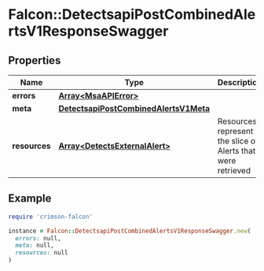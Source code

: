 # Falcon::DetectsapiPostCombinedAlertsV1ResponseSwagger

## Properties

| Name | Type | Description | Notes |
| ---- | ---- | ----------- | ----- |
| **errors** | [**Array&lt;MsaAPIError&gt;**](MsaAPIError.md) |  |  |
| **meta** | [**DetectsapiPostCombinedAlertsV1Meta**](DetectsapiPostCombinedAlertsV1Meta.md) |  |  |
| **resources** | [**Array&lt;DetectsExternalAlert&gt;**](DetectsExternalAlert.md) | Resources represent the slice of Alerts that were retrieved |  |

## Example

```ruby
require 'crimson-falcon'

instance = Falcon::DetectsapiPostCombinedAlertsV1ResponseSwagger.new(
  errors: null,
  meta: null,
  resources: null
)
```

